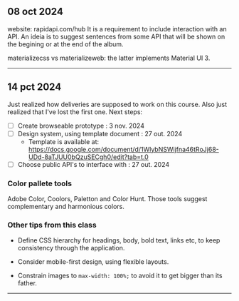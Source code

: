 ## 08 oct 2024
website: rapidapi.com/hub
It is a requirement to include interaction with an API. An ideia is to suggest sentences from some API that will be shown on the begining or at the end of the album.

materializecss vs materializeweb: the latter implements Material UI 3.

---

## 14 pct 2024
Just realized how deliveries are supposed to work on this course. Also just realized that I've lost the first one.
Next steps:

- [ ] Create browseable prototype :  3 nov. 2024
- [ ] Design system, using template document : 27 out. 2024
  - Template is available at: https://docs.google.com/document/d/1WlybNSWijfna46tRoJj68-UDd-8aTJUU0bQzuSECgh0/edit?tab=t.0
- [ ] Choose public API's to interface with : 27 out. 2024

### Color pallete tools
Adobe Color, Coolors, Paletton and Color Hunt. Those tools suggest complementary and harmonious colors.

### Other tips from this class
* Define CSS hierarchy for headings, body, bold text, links etc, to keep consistency through the application.

* Consider mobile-first design, using flexible layouts.
* Constrain images to `max-width: 100%;` to avoid it to get bigger than its father.

---
